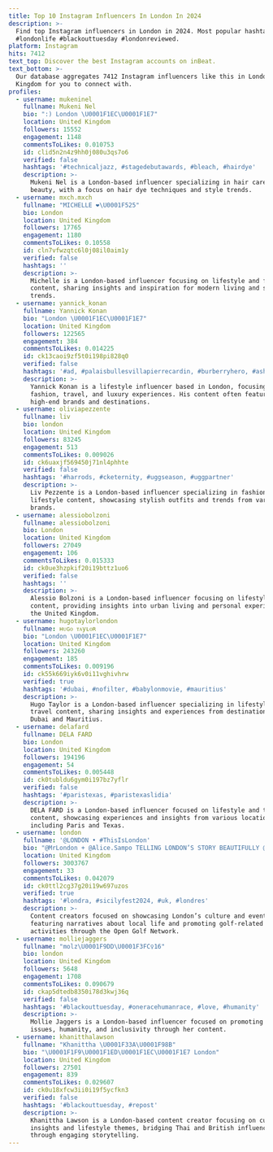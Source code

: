 ```yaml
---
title: Top 10 Instagram Influencers In London In 2024
description: >-
  Find top Instagram influencers in London in 2024. Most popular hashtags:
  #londonlife #blackouttuesday #londonreviewed.
platform: Instagram
hits: 7412
text_top: Discover the best Instagram accounts on inBeat.
text_bottom: >-
  Our database aggregates 7412 Instagram influencers like this in London, United
  Kingdom for you to connect with.
profiles:
  - username: mukeninel
    fullname: Mukeni Nel
    bio: ":) London \U0001F1EC\U0001F1E7"
    location: United Kingdom
    followers: 15552
    engagement: 1148
    commentsToLikes: 0.010753
    id: clid5n2n4z9hh0j080u3qs7o6
    verified: false
    hashtags: '#technicaljazz, #stagedebutawards, #bleach, #hairdye'
    description: >-
      Mukeni Nel is a London-based influencer specializing in hair care and
      beauty, with a focus on hair dye techniques and style trends.
  - username: mxch.mxch
    fullname: "MICHELLE ❤️‍\U0001F525"
    bio: London
    location: United Kingdom
    followers: 17765
    engagement: 1180
    commentsToLikes: 0.10558
    id: cln7vfwzqtc6l0j08il0aim1y
    verified: false
    hashtags: ''
    description: >-
      Michelle is a London-based influencer focusing on lifestyle and fashion
      content, sharing insights and inspiration for modern living and style
      trends.
  - username: yannick_konan
    fullname: Yannick Konan
    bio: "London \U0001F1EC\U0001F1E7"
    location: United Kingdom
    followers: 122565
    engagement: 384
    commentsToLikes: 0.014225
    id: ck13caoi9zf5t0i198pi828q0
    verified: false
    hashtags: '#ad, #palaisbullesvillapierrecardin, #burberryhero, #ashluxe'
    description: >-
      Yannick Konan is a lifestyle influencer based in London, focusing on
      fashion, travel, and luxury experiences. His content often features
      high-end brands and destinations.
  - username: oliviapezzente
    fullname: liv
    bio: london
    location: United Kingdom
    followers: 83245
    engagement: 513
    commentsToLikes: 0.009026
    id: ck6uaxjf569450j71nl4phhte
    verified: false
    hashtags: '#harrods, #cketernity, #uggseason, #uggpartner'
    description: >-
      Liv Pezzente is a London-based influencer specializing in fashion and
      lifestyle content, showcasing stylish outfits and trends from various
      brands.
  - username: alessiobolzoni
    fullname: alessiobolzoni
    bio: London
    location: United Kingdom
    followers: 27049
    engagement: 106
    commentsToLikes: 0.015333
    id: ck0ue3hzpkif20i19bttz1uo6
    verified: false
    hashtags: ''
    description: >-
      Alessio Bolzoni is a London-based influencer focusing on lifestyle
      content, providing insights into urban living and personal experiences in
      the United Kingdom.
  - username: hugotaylorlondon
    fullname: ʜᴜɢᴏ ᴛᴀyʟᴏʀ
    bio: "London \U0001F1EC\U0001F1E7"
    location: United Kingdom
    followers: 243260
    engagement: 185
    commentsToLikes: 0.009196
    id: ck55k669iyk6v0i11vghivhrw
    verified: true
    hashtags: '#dubai, #nofilter, #babylonmovie, #mauritius'
    description: >-
      Hugo Taylor is a London-based influencer specializing in lifestyle and
      travel content, sharing insights and experiences from destinations like
      Dubai and Mauritius.
  - username: delafard
    fullname: DELA FARD
    bio: London
    location: United Kingdom
    followers: 194196
    engagement: 54
    commentsToLikes: 0.005448
    id: ck0tubldu6gym0i197bz7yflr
    verified: false
    hashtags: '#paristexas, #paristexaslidia'
    description: >-
      DELA FARD is a London-based influencer focused on lifestyle and travel
      content, showcasing experiences and insights from various locations,
      including Paris and Texas.
  - username: london
    fullname: '@LONDON • #ThisIsLondon'
    bio: "@MrLondon + @Alice.Sampo TELLING LONDON’S STORY BEAUTIFULLY @OpenRoundGolf - Open Golf Network & Events\U0001F3CC\U0001F3FD‍♂️ \U0001F39F️ CONNECT at The Yards\U0001F447\U0001F3FC"
    location: United Kingdom
    followers: 3003767
    engagement: 33
    commentsToLikes: 0.042079
    id: ck0ttl2cg37g20i19w697uzos
    verified: true
    hashtags: '#londra, #sicilyfest2024, #uk, #londres'
    description: >-
      Content creators focused on showcasing London’s culture and events,
      featuring narratives about local life and promoting golf-related
      activities through the Open Golf Network.
  - username: molliejaggers
    fullname: "molz\U0001F9DD\U0001F3FC‍♀️16"
    bio: london
    location: United Kingdom
    followers: 5648
    engagement: 1708
    commentsToLikes: 0.090679
    id: ckap5dtedb8350i78d3kwj36q
    verified: false
    hashtags: '#blackouttuesday, #oneracehumanrace, #love, #humanity'
    description: >-
      Mollie Jaggers is a London-based influencer focused on promoting social
      issues, humanity, and inclusivity through her content.
  - username: khanitthalawson
    fullname: "Khanittha \U0001F33A\U0001F98B"
    bio: "\U0001F1F9\U0001F1ED\U0001F1EC\U0001F1E7 London"
    location: United Kingdom
    followers: 27501
    engagement: 839
    commentsToLikes: 0.029607
    id: ck0u18xfcw3ii0i19f5ycfkn3
    verified: false
    hashtags: '#blackouttuesday, #repost'
    description: >-
      Khanittha Lawson is a London-based content creator focusing on cultural
      insights and lifestyle themes, bridging Thai and British influences
      through engaging storytelling.
---
```


